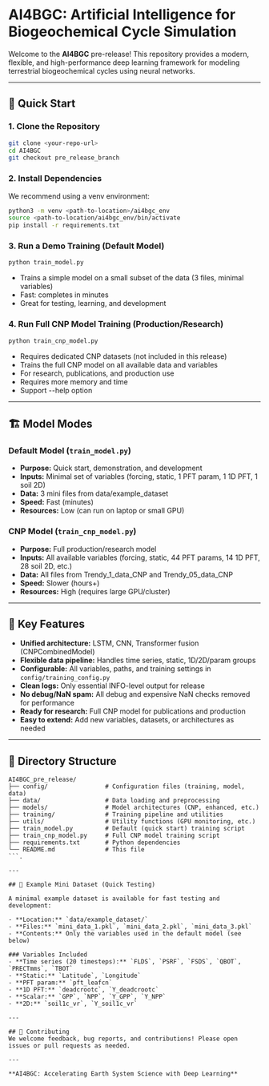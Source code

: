 # AI4BGC: Artificial Intelligence for Biogeochemical Cycle Simulation

Welcome to the **AI4BGC** pre-release! This repository provides a modern, flexible, and high-performance deep learning framework for modeling terrestrial biogeochemical cycles using neural networks.

---

## 🚀 Quick Start

### 1. **Clone the Repository**
```bash
git clone <your-repo-url>
cd AI4BGC
git checkout pre_release_branch
```

### 2. **Install Dependencies**
We recommend using a venv environment:
```bash
python3 -m venv <path-to-location>/ai4bgc_env 
source <path-to-location/ai4bgc_env/bin/activate
pip install -r requirements.txt
```

### 3. **Run a Demo Training (Default Model)**
```bash
python train_model.py
```
- Trains a simple model on a small subset of the data (3 files, minimal variables)
- Fast: completes in minutes
- Great for testing, learning, and development

### 4. **Run Full CNP Model Training (Production/Research)**
```bash
python train_cnp_model.py
```
- Requires dedicated CNP datasets (not included in this release) 
- Trains the full CNP model on all available data and variables
- For research, publications, and production use
- Requires more memory and time
- Support --help option

---

## 🏗️ Model Modes

### **Default Model (`train_model.py`)**
- **Purpose:** Quick start, demonstration, and development
- **Inputs:** Minimal set of variables (forcing, static, 1 PFT param, 1 1D PFT, 1 soil 2D)
- **Data:** 3 mini files from data/example_dataset
- **Speed:** Fast (minutes)
- **Resources:** Low (can run on laptop or small GPU)

### **CNP Model (`train_cnp_model.py`)**
- **Purpose:** Full production/research model
- **Inputs:** All available variables (forcing, static, 44 PFT params, 14 1D PFT, 28 soil 2D, etc.)
- **Data:** All files from Trendy_1_data_CNP and Trendy_05_data_CNP
- **Speed:** Slower (hours+)
- **Resources:** High (requires large GPU/cluster)

---

## 🔑 Key Features
- **Unified architecture:** LSTM, CNN, Transformer fusion (CNPCombinedModel)
- **Flexible data pipeline:** Handles time series, static, 1D/2D/param groups
- **Configurable:** All variables, paths, and training settings in `config/training_config.py`
- **Clean logs:** Only essential INFO-level output for release
- **No debug/NaN spam:** All debug and expensive NaN checks removed for performance
- **Ready for research:** Full CNP model for publications and production
- **Easy to extend:** Add new variables, datasets, or architectures as needed

---

## 📁 Directory Structure
```
AI4BGC_pre_release/
├── config/                # Configuration files (training, model, data)
├── data/                  # Data loading and preprocessing
├── models/                # Model architectures (CNP, enhanced, etc.)
├── training/              # Training pipeline and utilities
├── utils/                 # Utility functions (GPU monitoring, etc.)
├── train_model.py         # Default (quick start) training script
├── train_cnp_model.py     # Full CNP model training script
├── requirements.txt       # Python dependencies
└── README.md              # This file
```.

---

## 🧪 Example Mini Dataset (Quick Testing)

A minimal example dataset is available for fast testing and development:

- **Location:** `data/example_dataset/`
- **Files:** `mini_data_1.pkl`, `mini_data_2.pkl`, `mini_data_3.pkl`
- **Contents:** Only the variables used in the default model (see below)

### Variables Included
- **Time series (20 timesteps):** `FLDS`, `PSRF`, `FSDS`, `QBOT`, `PRECTmms`, `TBOT` 
- **Static:** `Latitude`, `Longitude`
- **PFT param:** `pft_leafcn`
- **1D PFT:** `deadcrootc`, `Y_deadcrootc`
- **Scalar:** `GPP`, `NPP`, `Y_GPP`, `Y_NPP`
- **2D:** `soil1c_vr`, `Y_soil1c_vr`

---

## 🤝 Contributing
We welcome feedback, bug reports, and contributions! Please open issues or pull requests as needed.

---

**AI4BGC: Accelerating Earth System Science with Deep Learning** 
